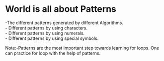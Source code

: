 # World is all about Patterns  

-The different patterns generated by different Algorithms.  
    -  Different patterns by using characters.  
	-  Different patterns by using numerals.  
	-  Different patterns by using special symbols.  

Note:-Patterns are the most important step towards learning for loops. One can practice for loop with the help of patterns.  
